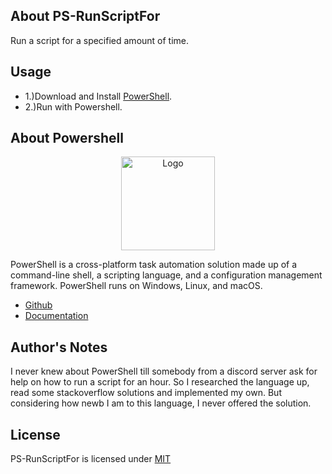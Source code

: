## About PS-RunScriptFor

<p>Run a script for a specified amount of time.</p>

## Usage

* 1.)Download and Install [PowerShell](https://docs.microsoft.com/en-us/powershell/scripting/install/installing-powershell?view=powershell-7.2).
* 2.)Run with Powershell.

## About Powershell

<p align="center"><img src="https://i.imgur.com/BTZReYW.png" width="150px" height="auto" alt="Logo"></a></p>

<p>PowerShell is a cross-platform task automation solution made up of a command-line shell, a scripting language, and a configuration management framework. PowerShell runs on Windows, Linux, and macOS.</p>

* [Github](https://github.com/PowerShell/PowerShell)
* [Documentation](https://docs.microsoft.com/en-us/powershell//)

## Author's Notes

<p>I never knew about PowerShell till somebody from a discord server ask for help on how to run a script for an hour. So I researched the language up, read some stackoverflow solutions and implemented my own. But considering how newb I am to this language, I never offered the solution.</p>

## License

PS-RunScriptFor is licensed under [MIT](https://choosealicense.com/licenses/mit/)
